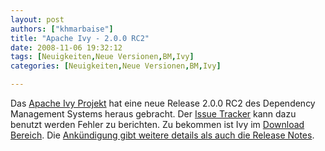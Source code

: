 ```yaml
---
layout: post
authors: ["khmarbaise"]
title: "Apache Ivy - 2.0.0 RC2"
date: 2008-11-06 19:32:12
tags: [Neuigkeiten,Neue Versionen,BM,Ivy]
categories: [Neuigkeiten,Neue Versionen,BM,Ivy]

---
```

Das <a href="http://ant.apache.org/ivy/">Apache Ivy Projekt</a> hat eine neue Release 2.0.0 RC2 des Dependency Management Systems heraus gebracht. Der <a href="https://issues.apache.org/jira/browse/IVY">Issue Tracker</a> kann dazu benutzt werden Fehler zu berichten. Zu bekommen ist Ivy im <a href="http://ant.apache.org/ivy/download.cgi">Download Bereich</a>.
Die <a href="http://ant.apache.org/ivy/history/2.0.0-rc2/release-notes.html">Ankündigung gibt weitere details als auch die Release Notes</a>.
